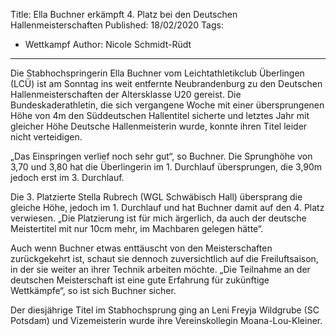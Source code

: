 Title: Ella Buchner erkämpft 4. Platz bei den Deutschen Hallenmeisterschaften
Published: 18/02/2020
Tags: 
- Wettkampf
Author: Nicole Schmidt-Rüdt
---

Die Stabhochspringerin Ella Buchner vom Leichtathletikclub Überlingen (LCÜ) ist am Sonntag ins weit entfernte Neubrandenburg zu den Deutschen Hallenmeisterschaften der Altersklasse U20 gereist. Die Bundeskaderathletin, die sich vergangene Woche mit einer übersprungenen Höhe von 4m den Süddeutschen Hallentitel sicherte und letztes Jahr mit gleicher Höhe Deutsche Hallenmeisterin wurde, konnte ihren Titel leider nicht verteidigen.

„Das Einspringen verlief noch sehr gut“, so Buchner. Die Sprunghöhe von 3,70 und 3,80 hat die Überlingerin im 1. Durchlauf übersprungen, die 3,90m jedoch erst im 3. Durchlauf. 

Die 3. Platzierte Stella Rubrech (WGL Schwäbisch Hall) übersprang die gleiche Höhe, jedoch im 1. Durchlauf und hat Buchner damit auf den 4. Platz verwiesen. „Die Platzierung ist für mich ärgerlich, da auch der deutsche Meistertitel mit nur 10cm mehr, im Machbaren gelegen hätte“.

Auch wenn Buchner etwas enttäuscht von den Meisterschaften zurückgekehrt ist, schaut sie dennoch  zuversichtlich auf die Freiluftsaison, in der sie weiter an ihrer Technik arbeiten möchte. „Die Teilnahme an der deutschen Meisterschaft ist eine gute Erfahrung für zukünftige Wettkämpfe“, so ist sich Buchner sicher. 

Der diesjährige Titel im Stabhochsprung ging an Leni Freyja Wildgrube (SC Potsdam) und Vizemeisterin wurde ihre Vereinskollegin Moana-Lou-Kleiner.